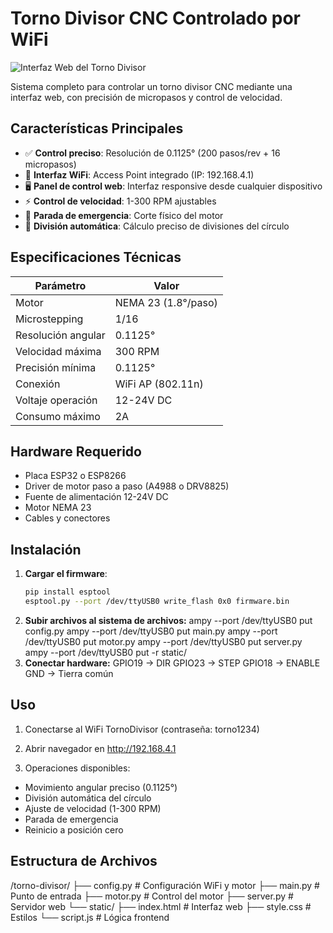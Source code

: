 # Torno Divisor CNC Controlado por WiFi

![Interfaz Web del Torno Divisor](https://ejemplo.com/torno-divisor.jpg) <!-- Reemplaza con tu imagen -->

Sistema completo para controlar un torno divisor CNC mediante una interfaz web, con precisión de micropasos y control de velocidad.

## Características Principales

- ✅ **Control preciso**: Resolución de 0.1125° (200 pasos/rev + 16 micropasos)
- 📶 **Interfaz WiFi**: Access Point integrado (IP: 192.168.4.1)
- 🖥️ **Panel de control web**: Interfaz responsive desde cualquier dispositivo
- ⚡ **Control de velocidad**: 1-300 RPM ajustables
- 🛑 **Parada de emergencia**: Corte físico del motor
- 🔄 **División automática**: Cálculo preciso de divisiones del círculo

## Especificaciones Técnicas

| Parámetro           | Valor               |
|---------------------|---------------------|
| Motor               | NEMA 23 (1.8°/paso) |
| Microstepping       | 1/16                |
| Resolución angular  | 0.1125°             |
| Velocidad máxima    | 300 RPM             |
| Precisión mínima    | 0.1125°             |
| Conexión            | WiFi AP (802.11n)   |
| Voltaje operación   | 12-24V DC           |
| Consumo máximo      | 2A                  |

## Hardware Requerido

- Placa ESP32 o ESP8266
- Driver de motor paso a paso (A4988 o DRV8825)
- Fuente de alimentación 12-24V DC
- Motor NEMA 23
- Cables y conectores

## Instalación

1. **Cargar el firmware**:
   ```bash
   pip install esptool
   esptool.py --port /dev/ttyUSB0 write_flash 0x0 firmware.bin

2. **Subir archivos al sistema de archivos:**
ampy --port /dev/ttyUSB0 put config.py
ampy --port /dev/ttyUSB0 put main.py
ampy --port /dev/ttyUSB0 put motor.py
ampy --port /dev/ttyUSB0 put server.py
ampy --port /dev/ttyUSB0 put -r static/
3. **Conectar hardware:**
GPIO19 → DIR
GPIO23 → STEP
GPIO18 → ENABLE
GND → Tierra común

## Uso
1. Conectarse al WiFi TornoDivisor (contraseña: torno1234)

2. Abrir navegador en http://192.168.4.1

3. Operaciones disponibles:

- Movimiento angular preciso (0.1125°)
- División automática del círculo
- Ajuste de velocidad (1-300 RPM)
- Parada de emergencia
- Reinicio a posición cero
## Estructura de Archivos

/torno-divisor/
├── config.py         # Configuración WiFi y motor
├── main.py           # Punto de entrada
├── motor.py          # Control del motor
├── server.py         # Servidor web
└── static/
    ├── index.html    # Interfaz web
    ├── style.css     # Estilos
    └── script.js     # Lógica frontend
